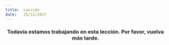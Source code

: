 ```yaml
---
title:  Lección
date:   25/11/2017
---
```


### <center>Todavía estamos trabajando en esta lección. Por favor, vuelva más tarde.</center>